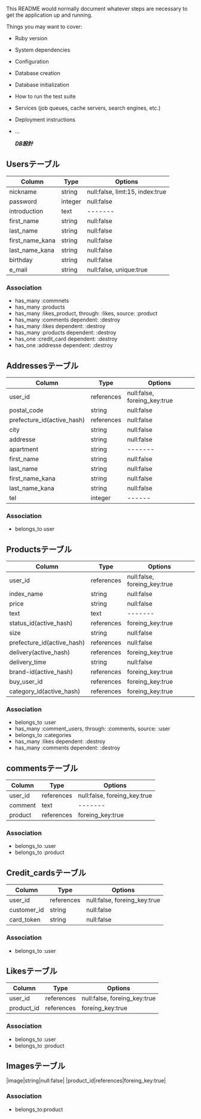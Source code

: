 <!-- # README -->

This README would normally document whatever steps are necessary to get the
application up and running.

Things you may want to cover:

* Ruby version

* System dependencies

* Configuration

* Database creation

* Database initialization

* How to run the test suite

* Services (job queues, cache servers, search engines, etc.)

* Deployment instructions

* ...

  ***DB設計***

## Usersテーブル
  |Column|Type|Options|
  |------|----|-------|
  |nickname|string|null:false, limt:15, index:true|
  |password|integer|null:false|
  |introduction|text|-------|
  |first_name|string|null:false|
  |last_name|string|null:false|
  |first_name_kana|string|null:false|
  |last_name_kana|string|null:false|
  |birthday|string|null:false|
  |e_mail|string|null:false, unique:true|
### Association
- has_many :commnets
- has_many :products
- has_many :likes_product, through: :likes, source: :product
- has_many :comments dependent: :destroy
- has_many :likes dependent: :destroy
- has_many :products dependent: :destroy
- has_one :credit_card dependent: :destroy
- has_one :addresse dependent: :destroy
## Addressesテーブル
  |Column|Type|Options|
  |------|----|-------|
  |user_id|references|null:false, foreing_key:true|
  |postal_code|string|null:false|
  |prefecture_id(active_hash)|references|null:false|
  |city|string|null:false|
  |addresse|string|null:false|
  |apartment|string|-------|
  |first_name|string|null:false|
  |last_name|string|null:false|
  |first_name_kana|string|null:false|
  |last_name_kana|string|null:false|
  |tel|integer|------|
### Association
- belongs_to user
## Productsテーブル
  |Column|Type|Options|
  |------|----|-------|
  |user_id|references|null:false, foreing_key:true|
  |index_name|string|null:false|
  |price|string|null:false|
  |text|text|-------|
  |status_id(active_hash)|references|foreing_key:true|
  |size|string|null:false|
  |prefecture_id(active_hash)|references|null:false|
  |delivery(active_hash)|references|foreing_key:true|
  |delivery_time|string|null:false|
  |brand-id(active_hash)|references|foreing_key:true|
  |buy_user_id|references|foreing_key:true|
  |category_id(active_hash)|references|foreing_key:true|
### Association
- belongs_to :user
- has_many :comment_users, through: :comments, source: :user
- belongs_to :categories
- has_many :likes dependent: :destroy
- has_many :comments dependent: :destroy
## commentsテーブル
  |Column|Type|Options|
  |------|----|-------|
  |user_id|references|null:false, foreing_key:true|
  |comment|text|-------|
  |product|references|foreing_key:true|
### Association
- belongs_to :user
- belongs_to :product
## Credit_cardsテーブル
  |Column|Type|Options|
  |------|----|-------|
  |user_id|references|null:false, foreing_key:true|
  |customer_id|string|null:false|
  |card_token|string|null:false|
### Association
- belongs_to :user
## Likesテーブル
  |Column|Type|Options|
  |------|----|-------|
  |user_id|references|null:false, foreing_key:true|
  |product_id|references|foreing_key:true|
### Association
- belongs_to :user
- belongs_to :product
## Imagesテーブル
  |image|string|null:false|
  |product_id|references|foreing_key:true|
### Association
- belongs_to:product